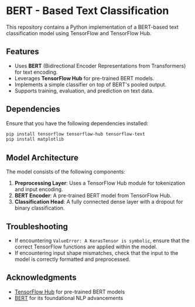 
# BERT - Based Text Classification

This repository contains a Python implementation of a BERT-based text classification model using TensorFlow and TensorFlow Hub.

## Features

- Uses **BERT** (Bidirectional Encoder Representations from Transformers) for text encoding.
- Leverages **TensorFlow Hub** for pre-trained BERT models.
- Implements a simple classifier on top of BERT's pooled output.
- Supports training, evaluation, and prediction on text data.

## Dependencies

Ensure that you have the following dependencies installed:
```bash
pip install tensorflow tensorflow-hub tensorflow-text
pip install matplotlib
```

## Model Architecture

The model consists of the following components:

1. **Preprocessing Layer**: Uses a TensorFlow Hub module for tokenization and input encoding.
2. **BERT Encoder**: A pre-trained BERT model from TensorFlow Hub.
3. **Classification Head**: A fully connected dense layer with a dropout for binary classification.


## Troubleshooting

- If encountering `ValueError: A KerasTensor is symbolic`, ensure that the correct TensorFlow functions are applied within the model.
- If encountering input shape mismatches, check that the input to the model is correctly formatted and preprocessed.


## Acknowledgments

- [TensorFlow Hub](https://www.tensorflow.org/hub) for pre-trained BERT models
- [BERT](https://arxiv.org/abs/1810.04805) for its foundational NLP advancements

